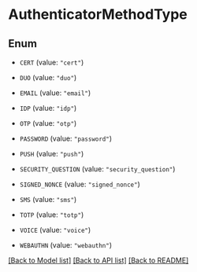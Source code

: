 # AuthenticatorMethodType

## Enum


* `CERT` (value: `"cert"`)

* `DUO` (value: `"duo"`)

* `EMAIL` (value: `"email"`)

* `IDP` (value: `"idp"`)

* `OTP` (value: `"otp"`)

* `PASSWORD` (value: `"password"`)

* `PUSH` (value: `"push"`)

* `SECURITY_QUESTION` (value: `"security_question"`)

* `SIGNED_NONCE` (value: `"signed_nonce"`)

* `SMS` (value: `"sms"`)

* `TOTP` (value: `"totp"`)

* `VOICE` (value: `"voice"`)

* `WEBAUTHN` (value: `"webauthn"`)


[[Back to Model list]](../README.md#documentation-for-models) [[Back to API list]](../README.md#documentation-for-api-endpoints) [[Back to README]](../README.md)


